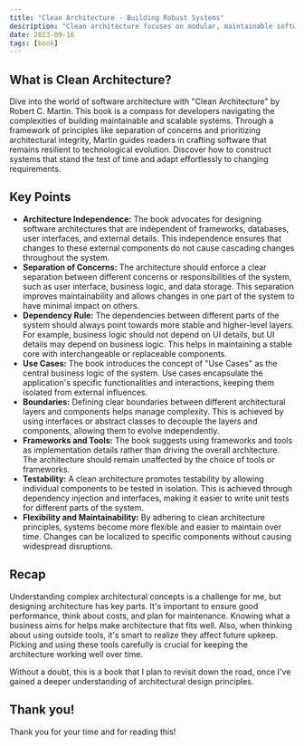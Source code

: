 ```yaml
---
title: "Clean Architecture - Building Robust Systems"
description: "Clean architecture focuses on modular, maintainable software design. It emphasizes clear separation of concerns and business logic centrality."
date: 2023-09-16
tags: [book]
---
```


## What is Clean Architecture?

Dive into the world of software architecture with "Clean Architecture" by Robert C. Martin. This book is a compass for developers navigating the complexities of building maintainable and scalable systems. Through a framework of principles like separation of concerns and prioritizing architectural integrity, Martin guides readers in crafting software that remains resilient to technological evolution. Discover how to construct systems that stand the test of time and adapt effortlessly to changing requirements.

## Key Points

- **Architecture Independence:** The book advocates for designing software architectures that are independent of frameworks, databases, user interfaces, and external details. This independence ensures that changes to these external components do not cause cascading changes throughout the system.
- **Separation of Concerns:** The architecture should enforce a clear separation between different concerns or responsibilities of the system, such as user interface, business logic, and data storage. This separation improves maintainability and allows changes in one part of the system to have minimal impact on others.
- **Dependency Rule:** The dependencies between different parts of the system should always point towards more stable and higher-level layers. For example, business logic should not depend on UI details, but UI details may depend on business logic. This helps in maintaining a stable core with interchangeable or replaceable components.
- **Use Cases:** The book introduces the concept of "Use Cases" as the central business logic of the system. Use cases encapsulate the application's specific functionalities and interactions, keeping them isolated from external influences.
- **Boundaries:** Defining clear boundaries between different architectural layers and components helps manage complexity. This is achieved by using interfaces or abstract classes to decouple the layers and components, allowing them to evolve independently.
- **Frameworks and Tools:** The book suggests using frameworks and tools as implementation details rather than driving the overall architecture. The architecture should remain unaffected by the choice of tools or frameworks.
- **Testability:** A clean architecture promotes testability by allowing individual components to be tested in isolation. This is achieved through dependency injection and interfaces, making it easier to write unit tests for different parts of the system.
- **Flexibility and Maintainability:** By adhering to clean architecture principles, systems become more flexible and easier to maintain over time. Changes can be localized to specific components without causing widespread disruptions.

## Recap

Understanding complex architectural concepts is a challenge for me, but designing architecture has key parts. It's important to ensure good performance, think about costs, and plan for maintenance. Knowing what a business aims for helps make architecture that fits well. Also, when thinking about using outside tools, it's smart to realize they affect future upkeep. Picking and using these tools carefully is crucial for keeping the architecture working well over time.

Without a doubt, this is a book that I plan to revisit down the road, once I've gained a deeper understanding of architectural design principles.

## Thank you!

Thank you for your time and for reading this!
